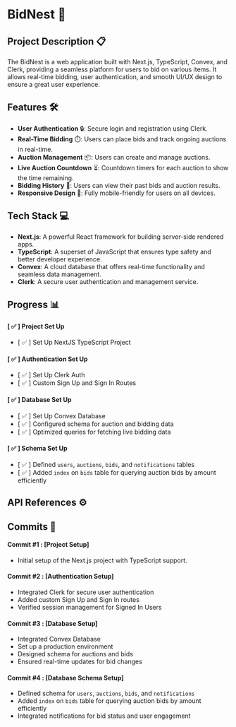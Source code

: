 # BidNest 🚀

## Project Description 📋
The BidNest is a web application built with Next.js, TypeScript, Convex, and Clerk, providing a seamless platform for users to bid on various items. It allows real-time bidding, user authentication, and smooth UI/UX design to ensure a great user experience.

## Features 🛠️
- **User Authentication** 🔒: Secure login and registration using Clerk.
- **Real-Time Bidding** ⏱️: Users can place bids and track ongoing auctions in real-time.
- **Auction Management** 📦: Users can create and manage auctions.
- **Live Auction Countdown** ⏳: Countdown timers for each auction to show the time remaining.
- **Bidding History** 📜: Users can view their past bids and auction results.
- **Responsive Design** 📱: Fully mobile-friendly for users on all devices.

## Tech Stack 💻
- **Next.js**: A powerful React framework for building server-side rendered apps.
- **TypeScript**: A superset of JavaScript that ensures type safety and better developer experience.
- **Convex**: A cloud database that offers real-time functionality and seamless data management.
- **Clerk**: A secure user authentication and management service.

## Progress 📊
#### [ ✅ ] **Project Set Up**
 - [ ✅ ] Set Up NextJS TypeScript Project  
#### [ ✅ ] **Authentication Set Up**
 - [ ✅ ] Set Up Clerk Auth  
 - [ ✅ ] Custom Sign Up and Sign In Routes  
#### [ ✅ ] **Database Set Up**
 - [ ✅ ] Set Up Convex Database  
 - [ ✅ ] Configured schema for auction and bidding data  
 - [ ✅ ] Optimized queries for fetching live bidding data  
#### [ ✅ ] **Schema Set Up**
 - [ ✅ ] Defined `users`, `auctions`, `bids`, and `notifications` tables 
 - [ ✅ ] Added `index` on `bids` table for querying auction bids by amount efficiently

## API References ⚙️

## Commits 📅
#### **Commit #1** : [Project Setup]
 - Initial setup of the Next.js project with TypeScript support.

#### **Commit #2** : [Authentication Setup]
 - Integrated Clerk for secure user authentication  
 - Added custom Sign Up and Sign In routes  
 - Verified session management for Signed In Users  

#### **Commit #3** : [Database Setup]
 - Integrated Convex Database  
 - Set up a production environment  
 - Designed schema for auctions and bids  
 - Ensured real-time updates for bid changes  

#### **Commit #4** : [Database Schema Setup]
 - Defined schema for `users`, `auctions`, `bids`, and `notifications`  
 - Added `index` on `bids` table for querying auction bids by amount efficiently  
 - Integrated notifications for bid status and user engagement  
